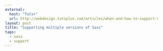 ```yaml
---
external: 
  host: "Tuts+"
  url: http://webdesign.tutsplus.com/articles/when-and-how-to-support-multiple-versions-of-sass--cms-20935
layout: post
title: "Supporting multiple versions of Sass"
tags:
  - sass
  - support
---
```

